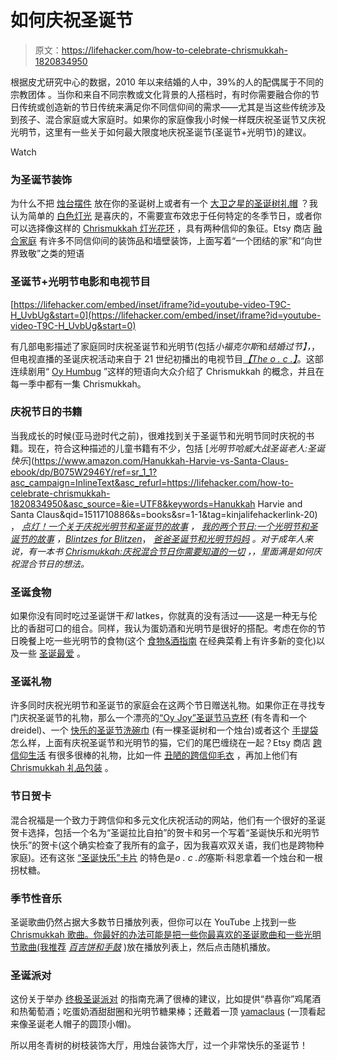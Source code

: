 # 如何庆祝圣诞节

> 原文：<https://lifehacker.com/how-to-celebrate-chrismukkah-1820834950>

根据皮尤研究中心的数据，2010 年以来结婚的人中，39%的人的配偶属于不同的宗教团体 。当你和来自不同宗教或文化背景的人搭档时，有时你需要融合你的节日传统或创造新的节日传统来满足你不同信仰间的需求——尤其是当这些传统涉及到孩子、混合家庭或大家庭时。如果你的家庭像我小时候一样既庆祝圣诞节又庆祝光明节，这里有一些关于如何最大限度地庆祝圣诞节(圣诞节+光明节)的建议。

Watch

### **为圣诞节**装饰

为什么不把 [烛台摆件](https://www.pier1.com/hanukkah-beaded-menorah-ornament/3239407.html?scid=scplp3239407&sc_intid=3239407&utm_source=Google&utm_medium=PLA&utm_campaign=google_pla&s_cid=pla0000003&gclid=CjwKCAiArrrQBRBbEiwAH_6sNLiLuBoDag1OJdg6Sq3N7B_-eyO2GM9vVh4VTNG0) 放在你的圣诞树上或者有一个 [大卫之星的圣诞树礼帽](https://www.target.com/p/8-5-10-light-capiz-color-star-of-david-tree-topper/-/A-52904365?ref=tgt_adv_XS000000&AFID=google_pla_df&CPNG=PLA_Seasonal+Shopping&adgroup=SC_Seasonal&LID=700000001170770pgs&network=g&device=c&location=9004253&gclid=CjwKCA) ？我认为简单的 [白色灯光](https://www.homedepot.com/p/Novolink-34-ft-100-Light-LED-Warm-White-Battery-Operated-Decorative-String-Light-SL-WW100/206455920?cm_mmc=Shopping%7CTHD%7Cgoogle%7C&mid=swrHgMMuP%7Cdc_mtid_8903jx325196_pcrid_122847263248_pkw__pmt__product_206455920_slid_&gcl) 是喜庆的，不需要宣布效忠于任何特定的冬季节日，或者你可以选择像这样的 [Chrismukkah 灯光花环](https://www.etsy.com/listing/552407038/chrismukkah-lights-garland-a-unique?gpla=1&gao=1&utm_campaign=shopping_us_TheKitCut_sfc_osa&utm_medium=cpc&utm_source=google&utm_custom1=0&utm_content=14787684&gclid=EAIaIQobChMI8qSR58_d1wIVlYizCh32hA-LEAQYBC) ，具有两种信仰的象征。Etsy 商店 [融合家庭](https://www.etsy.com/shop/FusionedFamily?ref=l2-shopheader-name) 有许多不同信仰间的装饰品和墙壁装饰，上面写着“一个团结的家”和“向世界致敬”之类的短语

### **圣诞节+光明节电影和电视节目**

 [https://lifehacker.com/embed/inset/iframe?id=youtube-video-T9C-H_UvbUg&start=0](https://lifehacker.com/embed/inset/iframe?id=youtube-video-T9C-H_UvbUg&start=0) 

有几部电影描述了家庭同时庆祝圣诞节和光明节(包括*小福克尔斯*和*结婚过节】，*，但电视直播的圣诞庆祝活动来自于 21 世纪初播出的电视节目[*【The o . c .】*](http://www.imdb.com/title/tt0362359/)。这部连续剧用“ [Oy Humbug](https://www.youtube.com/watch?v=_om9l_SNKrs) ”这样的短语向大众介绍了 Chrismukkah 的概念，并且在每一季中都有一集 Chrismukkah。

### **庆祝节日的书籍**

当我成长的时候(亚马逊时代之前)，很难找到关于圣诞节和光明节同时庆祝的书籍。现在，符合这种描述的儿童书籍有不少，包括 [*光明节哈威大战圣诞老人:圣诞快乐*](https://www.amazon.com/Hanukkah-Harvie-vs-Santa-Claus-ebook/dp/B075W2946Y/ref=sr_1_1?asc_campaign=InlineText&asc_refurl=https://lifehacker.com/how-to-celebrate-chrismukkah-1820834950&asc_source=&ie=UTF8&keywords=Hanukkah Harvie and Santa Claus&qid=1511710886&s=books&sr=1-1&tag=kinjalifehackerlink-20) ， [*点灯！一个关于庆祝光明节和圣诞节的故事*](https://www.amazon.com/Light-Lights-Celebrating-Hanukkah-Christmas/dp/0590483838?asc_campaign=InlineText&asc_refurl=https://lifehacker.com/how-to-celebrate-chrismukkah-1820834950&asc_source=&tag=kinjalifehackerlink-20) *，* [*我的两个节日:一个光明节和圣诞节的故事*](https://www.amazon.com/My-Two-Holidays-Hanukkah-Christmas/dp/0545235154/ref=pd_cp_14_2?_encoding=UTF8&asc_campaign=InlineText&asc_refurl=https://lifehacker.com/how-to-celebrate-chrismukkah-1820834950&asc_source=&psc=1&refRID=FRXEHCP9GXC32TV2Z4FS&tag=kinjalifehackerlink-20) *，*[*Blintzes for Blitzen*](https://www.amazon.com/Blintzes-Blitzen-Elise-Okrend/dp/0965147509/ref=pd_lpo_sbs_14_t_1?_encoding=UTF8&asc_campaign=InlineText&asc_refurl=https://lifehacker.com/how-to-celebrate-chrismukkah-1820834950&asc_source=&psc=1&refRID=293G47X5KWVH9XE8A4R2&tag=kinjalifehackerlink-20)， [*爸爸圣诞节和光明节妈妈*](https://www.amazon.com/Daddy-Christmas-Hanukkah-Mama-Selina/dp/0375860932/ref=pd_sim_14_7?_encoding=UTF8&asc_campaign=InlineText&asc_refurl=https://lifehacker.com/how-to-celebrate-chrismukkah-1820834950&asc_source=&psc=1&refRID=EEBVEJNPANTADQWJRA0J&tag=kinjalifehackerlink-20) *。对于成年人来说，有一本书 [*Chrismukkah:庆祝混合节日你需要知道的一切*](https://www.amazon.com/Chrismukkah-Everything-Celebrate-Hybrid-Holiday/dp/1584795581?asc_campaign=InlineText&asc_refurl=https://lifehacker.com/how-to-celebrate-chrismukkah-1820834950&asc_source=&tag=kinjalifehackerlink-20) *，*，里面满是如何庆祝混合节日的想法。*

### **圣诞食物**

如果你没有同时吃过圣诞饼干*和* latkes，你就真的没有活过——这是一种无与伦比的香甜可口的组合。同样，我认为蛋奶酒和光明节是很好的搭配。考虑在你的节日晚餐上吃一些光明节的食物(这个 [食物&酒指南](http://www.foodandwine.com/slideshows/hanukkah-dinner-menu#4) 在经典菜肴上有许多新的变化)以及一些 [圣诞最爱](http://www.foodnetwork.com/holidays-and-parties/packages/holidays/holiday-central-christmas/the-best-christmas-recipes) 。

### **圣诞礼物**

许多同时庆祝光明节和圣诞节的家庭会在这两个节日赠送礼物。如果你正在寻找专门庆祝圣诞节的礼物，那么一个漂亮的[“Oy Joy”圣诞节马克杯](http://www.cafepress.com/+,35169838?utm_medium=cpc&utm_source=pla-google&utm_campaign=615349583-d-c&utm_content=26246958370-adid-88415620210&utm_term=aud-42613514706:pla-72698967970-pid-35169838&gclid=Cj0KCQiA6enQBRDUARIsAGs1YQgcVbHOO97EkeWZsSZN3H) (有冬青和一个 dreidel)、一个 [快乐的圣诞节洗碗巾](https://www.amazon.com/dp/B01IW2ODL4/ref=asc_df_B01IW2ODL45282543/?asc_campaign=InlineText&asc_refurl=https://lifehacker.com/how-to-celebrate-chrismukkah-1820834950&asc_source=&creative=395033&creativeASIN=B01IW2ODL4&hvadid=216556985500&hvdev=c&hvdvcmdl=&hvloci&hvnetw=g&hvpone=&hvpos=1o3&hvptwo=&hvqmt=&hvrand=9304245024018792686&linkCode=df0&tag=kinjalifehackerlink-20) (有一棵圣诞树和一个烛台)或者这个 [手提袋](http://www.cafepress.com/mixedblessing.7612865) 怎么样，上面有庆祝圣诞节和光明节的猫，它们的尾巴缠绕在一起？Etsy 商店 [跨信仰生活](https://www.etsy.com/shop/InterfaithLiving?ref=l2-shopheader-name) 有很多很棒的礼物，比如一件 [丑陋的跨信仰毛衣](https://www.etsy.com/listing/257004142/ugly-interfaith-christmashanukkah?ref=shop_home_active_8) ，再加上他们有 [Chrismukkah 礼品包装](https://www.etsy.com/listing/214206519/clearance-chrismukkah-eco-friendly?ref=shop_home_active_3) 。

### **节日贺卡**

混合祝福是一个致力于跨信仰和多元文化庆祝活动的网站，他们有一个很好的圣诞贺卡选择，包括一个名为“圣诞拉比自拍”的贺卡和另一个写着“圣诞快乐和光明节快乐”的贺卡(这个确实检查了我所有的盒子，因为我喜欢双关语，我们也是跨物种家庭)。还有这张 [“圣诞快乐”卡片](https://www.etsy.com/listing/553083846/seth-cohen-chrismukkah-card-christmas) 的特色是*o . c .的*塞斯·科恩拿着一个烛台和一根拐杖糖。

### **季节性音乐**

圣诞歌曲仍然占据大多数节日播放列表，但你可以在 YouTube 上找到一些 [Chrismukkah 歌曲。你最好的办法可能是把一些你最喜欢的圣诞歌曲和一些光明节歌曲(我推荐](https://www.youtube.com/results?search_query=Chrismukkah) [*百吉饼和手鼓*](https://www.amazon.com/Bagels-Bongos-Irving-Fields/dp/B000A2H5LK?asc_campaign=InlineText&asc_refurl=https://lifehacker.com/how-to-celebrate-chrismukkah-1820834950&asc_source=&tag=kinjalifehackerlink-20) )放在播放列表上，然后点击随机播放。

### **圣诞派对**

这份关于举办 [终极圣诞派对](https://www.jta.org/2016/12/21/life-religion/want-to-throw-the-ultimate-chrismukkah-party-heres-how) 的指南充满了很棒的建议，比如提供“恭喜你”鸡尾酒和热葡萄酒；吃蛋奶酒甜甜圈和光明节糖果棒；还戴着一顶 [yamaclaus](http://www.yamaclaus.com/) (一顶看起来像圣诞老人帽子的圆顶小帽)。

所以用冬青树的树枝装饰大厅，用烛台装饰大厅，过一个非常快乐的圣诞节！